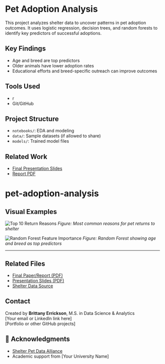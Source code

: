 # Pet Adoption Analysis 

This project analyzes shelter data to uncover patterns in pet adoption outcomes. It uses logistic regression, decision trees, and random forests to identify key predictors of successful adoptions.

## Key Findings
- Age and breed are top predictors
- Older animals have lower adoption rates
- Educational efforts and breed-specific outreach can improve outcomes

##  Tools Used
- r 
- Git/GitHub

## Project Structure
- `notebooks/`: EDA and modeling
- `data/`: Sample datasets (if allowed to share)
- `models/`: Trained model files

##  Related Work
- [Final Presentation Slides](link-here)
- [Report PDF](link-here)
# pet-adoption-analysis



##  Visual Examples

![Top 10 Return Reasons](images/return_reasons.png)
*Figure: Most common reasons for pet returns to shelter*

![Random Forest Feature Importance](images/random_forest_importance.png)
*Figure: Random Forest showing age and breed as top predictors*

---

##  Related Files

-  [Final Paper/Report (PDF)](link-here)
-  [Presentation Slides (PDF)](link-here)
-  [Shelter Data Source](https://www.shelterpetdata.org/)



##  Contact

Created by **Brittany Errickson**, M.S. in Data Science & Analytics  
 [Your email or LinkedIn link here]  
 [Portfolio or other GitHub projects]

## 📌 Acknowledgments

- [Shelter Pet Data Alliance](https://www.shelterpetdata.org/)
- Academic support from [Your University Name]

